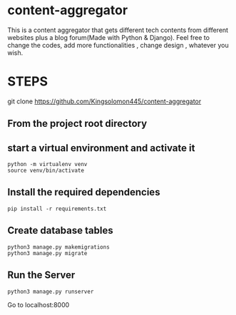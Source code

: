 # content-aggregator
This is a content aggregator that gets different tech contents from different websites plus a blog forum(Made with Python & Django).
Feel free to change the codes, add more functionalities , change design , whatever you wish.



# STEPS

git clone https://github.com/Kingsolomon445/content-aggregator

## From the project root directory

## **start a virtual environment and activate it**
```
python -m virtualenv venv
source venv/bin/activate
```

## **Install the required dependencies**
```
pip install -r requirements.txt
```

## **Create database tables**
```
python3 manage.py makemigrations
python3 manage.py migrate
```


## **Run the Server**
```
python3 manage.py runserver
```
Go to localhost:8000



